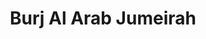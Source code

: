 ---
title:			"Burj Al Arab Jumeirah"
post_path:	2018-03-07-burj-al-arab-jumeirah
date_start:	2015/03/07
date_end:		2015/03/07
lat:        25.1413
lon:        55.1853
metadata:
  - year: 2018
  - type: hotel
  - cities:
      - Dubai
  - countries:
      - United Arab Emirates
  - continents:
      - Asia
  - regions:
      - Middle East
photos:
  - ext:		01.jpg
    class:	vertical
    text:   "Burj Al Arab · Jumeirah St. · Dubai, United Arab Emirates"
---